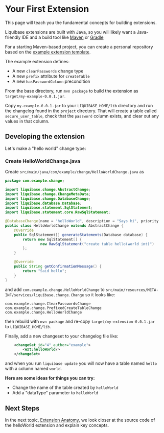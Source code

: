# Your First Extension

This page will teach you the fundamental concepts for building extensions.

Liquibase extensions are built with Java, so you will likely want a 
Java-friendly IDE and a build tool like [Maven](https://maven.apache.org/) or [Gradle](https://gradle.org/)

For a starting Maven-based project, you can create a personal repository based on the [example extension template](https://github.com/liquibase/liquibase-extension-example).

The example extension defines:

- A new `clearPasswords` change type
- A new `prefix` attribute for `createTable` 
- A new `hasPasswordColumn` precondition

From the base directory, run `mvn package` to build the extension as `target/my-example-0.0.1.jar`.

Copy `my-example-0.0.1.jar` to your `LIQUIBASE_HOME/lib` directory and run the changelog found in the `project` directory.
That will create a table called `secure_user_table`, check that the `password` column exists, and clear out any values in that column.

## Developing the extension

Let's make a "hello world" change type:

### Create HelloWorldChange.java

Create `src/main/java/com/example/change/HelloWorldChange.java` as

```java
package com.example.change;

import liquibase.change.AbstractChange;
import liquibase.change.ChangeMetaData;
import liquibase.change.DatabaseChange;
import liquibase.database.Database;
import liquibase.statement.SqlStatement;
import liquibase.statement.core.RawSqlStatement;

@DatabaseChange(name = "helloWorld", description = "Says hi", priority = ChangeMetaData.PRIORITY_DEFAULT)
public class HelloWorldChange extends AbstractChange {
    @Override
    public SqlStatement[] generateStatements(Database database) {
        return new SqlStatement[] {
                new RawSqlStatement("create table hello(world int)")
        };
    }

    @Override
    public String getConfirmationMessage() {
        return "Said hello";
    }
}
```
and add `com.example.change.HelloWorldChange` to `src/main/resources/META-INF/services/liquibase.change.Change` so it looks like:

```
com.example.change.ClearPasswordsChange
com.example.change.PrefixedCreateTableChange
com.example.change.HelloWorldChange
```

then rebuild with `mvn package` and re-copy `target/my-extension-0.0.1.jar` to `LIQUIBASE_HOME/lib`.

Finally, add a new changeset to your changelog file like:

```xml
    <changeSet id="4" author="example">
        <ext:helloWorld/>
    </changeSet>
```
and when you run `liquibase update` you will now have a table named `hello` with a column named `world`. 

**Here are some ideas for things you can try:**

- Change the name of the table created by `helloWorld`
- Add a "dataType" parameter to `helloWorld`

## Next Steps

In the next topic, [Extension Anatomy](/extensions/extension-anatomy), we look closer at the source code of the helloWorld extension and explain key concepts.